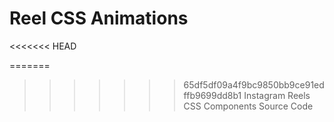 # Reel CSS Animations
<<<<<<< HEAD

=======
>>>>>>> 65df5df09a4f9bc9850bb9ce91edffb9699dd8b1
Instagram Reels CSS Components Source Code
